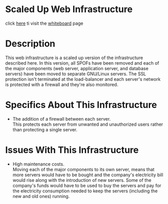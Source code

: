 # Scaled Up Web Infrastructure

click [here](https://miro.com/app/board/uXjVOfMRh90=/) ti visit the [whiteboard](https://miro.com/app/board/uXjVOfMRh90=/) page

# Description

This web infrastructure is a scaled up version of the infrastructure described here. In this version, all SPOFs have been removed and each of the major components (web server, application server, and database servers) have been moved to separate GNU/Linux servers. The SSL protection isn't terminated at the load-balancer and each server's network is protected with a firewall and they're also monitored.

# Specifics About This Infrastructure

* The addition of a firewall between each server.<br/>This protects each server from unwanted and unauthorized users rather than protecting a single server.

# Issues With This Infrastructure

* High maintenance costs.<br/>Moving each of the major components to its own server, means that more servers would have to be bought and the company's electricity bill would rise along with the introduction of new servers. Some of the company's funds would have to be used to buy the servers and pay for the electricity consumption needed to keep the servers (including the new and old ones) running.
